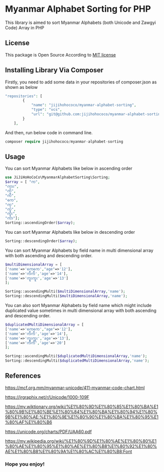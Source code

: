 # Myanmar Alphabet Sorting for PHP
<p>This library is aimed to sort Myanmar Alphabets (both Unicode and Zawgyi Code) Array in PHP</p>

## License

This package is Open Source According to [MIT license](LICENSE.md)

## Installing Library Via Composer

<p>Firstly, you need to add some data in your repositories of composer.json as shown as below</p>

```php
"repositories": [
        {
            "name": "jijihohococo/myanmar-alphabet-sorting",
            "type": "vcs",
            "url": "git@github.com:jijihohococo/myanmar-alphabet-sorting.git"
        }
    ],
```
<p>And then, run below code in command line.</p>

```php
composer require jijihohococo/myanmar-alphabet-sorting
```

## Usage
<p>You can sort Myanmar Alphabets like below in ascending order</p>

```php
use JiJiHoHoCoCo\MyanmarAlphabetSorting\Sorting;
$array = [ "က",
"ကား",
"ကိ",
"ကီ",
"ကေ",
"ကု",
"ကူ",
"ကူး",
"ကာ"];
Sorting::ascendingOrder($array);
```

<p>You can sort Myanmar Alphabets like below in descending order</p>

```php
Sorting::descendingOrder($array);
```
<p>You can sort Myanmar Alphabets by field name in multi dimensional array with both ascending and descending order.</p>

```php
$multiDimensionalArray = [
['name'=>'ကေကေ',"age"=>'12'],
['name'=>'ကီကီ','age'=>'14'],
['name'=>'ကူးကူး','age'=>'13']
];

Sorting::ascendingMulti($multiDimensionalArray,'name');
Sorting::descendingMulti($multiDimensionalArray,'name');
```

<p>You can also sort Myanmar Alphabets by field name which might include duplicated value sometimes in multi dimensional array with both ascending and descending order.</p>

```php
$duplicatedMultiDimensionalArray = [
['name'=>'ကေကေ',"age"=>'12'],
['name'=>'ကီကီ','age'=>'14'],
['name'=>'ကူးကူး','age'=>'13'],
['name'=>'ကီကီ','age'=>'20']
];

Sorting::ascendingMulti($duplicatedMultiDimensionalArray,'name');
Sorting::descendingMulti($duplicatedMultiDimensionalArray,'name');
```

## References

https://mcf.org.mm/myanmar-unicode/411-myanmar-code-chart.html

https://jrgraphix.net/r/Unicode/1000-109F

https://my.wiktionary.org/wiki/%E1%80%9D%E1%80%85%E1%80%BA%E1%80%9B%E1%80%BE%E1%80%84%E1%80%BA%E1%80%94%E1%80%9B%E1%80%AE:%E1%80%9E%E1%80%90%E1%80%BA%E1%80%95%E1%80%AF%E1%80%B6

https://unicode.org/charts/PDF/UAA60.pdf

https://my.wikipedia.org/wiki/%E1%80%9D%E1%80%AE%E1%80%80%E1%80%AE%E1%80%95%E1%80%AE%E1%80%B8%E1%80%92%E1%80%AE%E1%80%B8%E1%80%9A%E1%80%AC%E1%80%B8:Font

### Hope you enjoy!